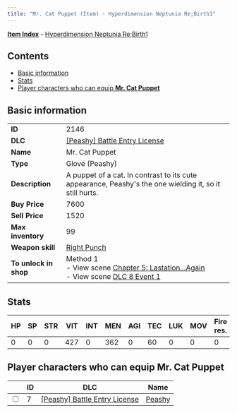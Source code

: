 ```yaml
---
title: "Mr. Cat Puppet (Item) - Hyperdimension Neptunia Re;Birth1"
---
```


[**Item Index**](/neptunia/rb1/item/index.html) - [Hyperdimension Neptunia Re;Birth1](/neptunia/rb1)

## Contents

- [Basic information](#basic-information)
- [Stats](#stats)
- [Player characters who can equip **Mr. Cat Puppet**](#player-characters-who-can-equip-mr-cat-puppet)

## Basic information

|   |   |
| -- | -- |
| **ID** | 2146 |
| **DLC** | [[Peashy] Battle Entry License](/neptunia/rb1/dlc/8-peashy.html) |
| **Name** | Mr. Cat Puppet |
| **Type** | Glove (Peashy) |
| **Description** | A puppet of a cat. In contrast to its cute appearance, Peashy's the one wielding it, so it still hurts. |
| **Buy Price** | 7600 |
| **Sell Price** | 1520 |
| **Max inventory** | 99 |
| **Weapon skill** | [Right Punch](/neptunia/rb1/skill/8-1202-right-punch.html) |
| **To unlock in shop** | Method 1<br />- View scene [Chapter 5: Lastation...Again](/neptunia/rb1/scene/1-501-chapter-5-lastation-again.html)<br />- View scene [DLC 8 Event 1](/neptunia/rb1/scene/8-5020-dlc-8-event-1.html) |

## Stats

| HP | SP | STR | VIT | INT | MEN | AGI | TEC | LUK | MOV | Fire res. | Ice res. | Wind res. | Lightning res. |
| -- | -- | --- | --- | --- | --- | --- | --- | --- | --- | --------- | -------- | --------- | -------------- |
| 0 | 0 | 0 | 427 | 0 | 362 | 0 | 60 | 0 | 0 | 0 | 0 | 0 | 0 |

## Player characters who can equip **Mr. Cat Puppet**

|    | ID | DLC | Name |
| -- | -- | --- | ---- |
| <input type="checkbox" id="rb1-player-8-7" class="trackbox" /> | 7 | [[Peashy] Battle Entry License](/neptunia/rb1/dlc/8-peashy.html) | [Peashy](/neptunia/rb1/player/8-7-peashy.html) |